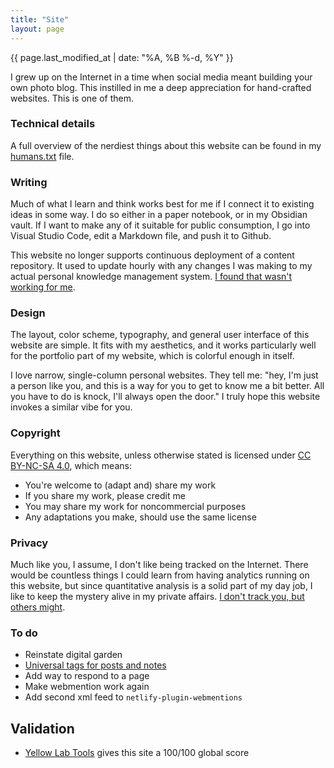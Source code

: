 ```yaml
---
title: "Site"
layout: page
---
```

{{ page.last_modified_at | date: "%A, %B %-d, %Y" }}

I grew up on the Internet in a time when social media meant building your own photo blog. This instilled in me a deep appreciation for hand-crafted websites. This is one of them.

### Technical details
A full overview of the nerdiest things about this website can be found in my [humans.txt](/humans.txt) file.

### Writing
Much of what I learn and think works best for me if I connect it to existing ideas in some way. I do so either in a paper notebook, or in my Obsidian vault. If I want to make any of it suitable for public consumption, I go into Visual Studio Code, edit a Markdown file, and push it to Github.

This website no longer supports continuous deployment of a content repository. It used to update hourly with any changes I was making to my actual personal knowledge management system. [I found that wasn't working for me](https://tech.lgbt/@zinzy/109762215863198767).

### Design
The layout, color scheme, typography, and general user interface of this website are simple. It fits with my aesthetics, and it works particularly well for the portfolio part of my website, which is colorful enough in itself.

I love narrow, single-column personal websites. They tell me: "hey, I'm just a person like you, and this is a way for you to get to know me a bit better. All you have to do is knock, I'll always open the door." I truly hope this website invokes a similar vibe for you.

### Copyright
Everything on this website, unless otherwise stated is licensed under [CC BY-NC-SA 4.0](http://creativecommons.org/licenses/by-nc-sa/4.0/?ref=chooser-v1), which means: 

- You're welcome to (adapt and) share my work
- If you share my work, please credit me
- You may share my work for noncommercial purposes
- Any adaptations you make, should use the same license

### Privacy
Much like you, I assume, I don't like being tracked on the Internet. There would be countless things I could learn from having analytics running on this website, but since quantitative analysis is a solid part of my day job, I like to keep the mystery alive in my private affairs. [I don't track you, but others might](https://www.zylstra.org/blog/2020/01/i-dont-track-you-here-but-others-might/).

### To do
- Reinstate digital garden
- [Universal tags for posts and notes](https://github.com/jekyll/jekyll-archives/pull/88)
- Add way to respond to a page
- Make webmention work again
- Add second xml feed to `netlify-plugin-webmentions`

## Validation
- [Yellow Lab Tools](https://yellowlab.tools/result/gisuezq3xg) gives this site a 100/100 global score